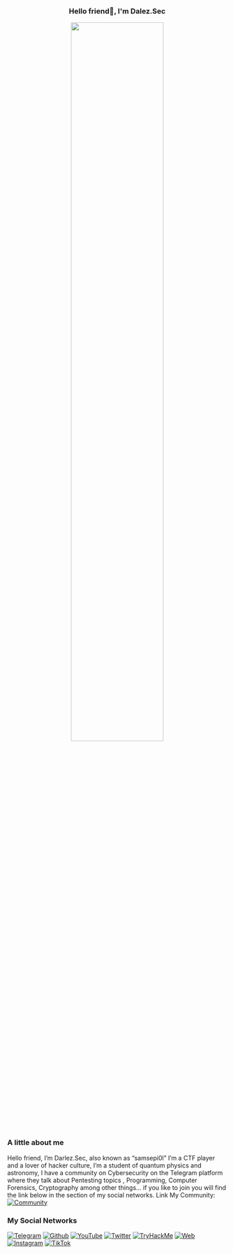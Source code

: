 <h3 align="center">Hello friend👋, I'm Dalez.Sec</a></h3>
<p align="center">
<a href="#"><img src="https://www.google.com/url?sa=i&url=https%3A%2F%2Fgifer.com%2Fes%2FW7Gx&psig=AOvVaw2C6qTjaJUHe-FuxVNbPjML&ust=1653317579115000&source=images&cd=vfe&ved=0CAwQjRxqFwoTCOj2j5Ku8_cCFQAAAAAdAAAAABAD)" height="65%" width="65%" /></a>
</p>

### A little about me

Hello friend, I’m Darlez.Sec, also known as “samsepi0l” I’m a CTF player and a lover of hacker culture, I’m a student of quantum physics and astronomy, I have a community on Cybersecurity on the Telegram platform where they talk about Pentesting topics , Programming, Computer Forensics, Cryptography among other things… if you like to join you will find the link below in the section of my social networks. 
Link My Community: [![Community](https://img.shields.io/badge/Comunnity-101010?style=for-the-badge&logo=hackaday&logoColor=ff0000&labelColor=101010)](https://t.me/Un0zandC3r0z)


### My Social Networks

[![Telegram](https://img.shields.io/static/v1?label=&message=+Telegram&color=101010&style=for-the-badge&logo=Telegram&logoColor=101010)](https://t.me/samsepiol)
[![Github](https://img.shields.io/static/v1?label=&message=+Github&color=101010&style=for-the-badge&logo=github&logoColor=%white)](https://github.com/DarlezSec)
[![YouTube](https://img.shields.io/badge/youtube-101010?style=for-the-badge&logo=youtube&logoColor=ff0000&labelColor=101010)](https://www.youtube.com/channel/UCsUZ7PYtQS58HEaRfIVQamw)
[![Twitter](https://img.shields.io/badge/twitter-101010?style=for-the-badge&logo=twitter&logoColor=101010e&labelColor=101010)](https://twitter.com/darlezsec)
[![TryHackMe](https://img.shields.io/static/v1?label=&message=+TryHackMe&color=101010&style=for-the-badge&logo=tryhackme&logoColor=white)](https://tryhackme.com/p/darlez.sec)
[![Web](https://img.shields.io/badge/WEBSITE-101010?style=for-the-badge&logo=dev.to&logoColor=white&labelColor=101010)](https://darlezsec.vercel.app)
[![Instagram](https://img.shields.io/badge/instagram-101010?style=for-the-badge&logo=instagram&logoColor=d7075f&labelColor=101010)](https://instagram.com/Darlez.Sec)
[![TikTok](https://img.shields.io/badge/TIKT0K-101010?style=for-the-badge&logo=tiktok&logoColor=white&labelColor=101010)](https://tiktok.com/@.samsepi0l)
